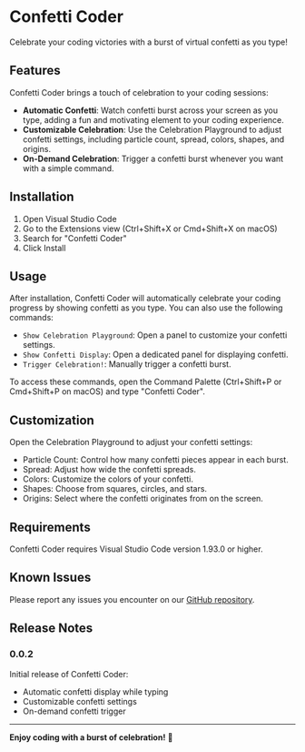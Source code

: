 # Confetti Coder

Celebrate your coding victories with a burst of virtual confetti as you type!

## Features

Confetti Coder brings a touch of celebration to your coding sessions:

- **Automatic Confetti**: Watch confetti burst across your screen as you type, adding a fun and motivating element to your coding experience.
- **Customizable Celebration**: Use the Celebration Playground to adjust confetti settings, including particle count, spread, colors, shapes, and origins.
- **On-Demand Celebration**: Trigger a confetti burst whenever you want with a simple command.

## Installation

1. Open Visual Studio Code
2. Go to the Extensions view (Ctrl+Shift+X or Cmd+Shift+X on macOS)
3. Search for "Confetti Coder"
4. Click Install

## Usage

After installation, Confetti Coder will automatically celebrate your coding progress by showing confetti as you type. You can also use the following commands:

- `Show Celebration Playground`: Open a panel to customize your confetti settings.
- `Show Confetti Display`: Open a dedicated panel for displaying confetti.
- `Trigger Celebration!`: Manually trigger a confetti burst.

To access these commands, open the Command Palette (Ctrl+Shift+P or Cmd+Shift+P on macOS) and type "Confetti Coder".

## Customization

Open the Celebration Playground to adjust your confetti settings:

- Particle Count: Control how many confetti pieces appear in each burst.
- Spread: Adjust how wide the confetti spreads.
- Colors: Customize the colors of your confetti.
- Shapes: Choose from squares, circles, and stars.
- Origins: Select where the confetti originates from on the screen.

## Requirements

Confetti Coder requires Visual Studio Code version 1.93.0 or higher.

## Known Issues

Please report any issues you encounter on our [GitHub repository](https://github.com/yourusername/confetti-coder/issues).

## Release Notes

### 0.0.2

Initial release of Confetti Coder:

- Automatic confetti display while typing
- Customizable confetti settings
- On-demand confetti trigger

---

**Enjoy coding with a burst of celebration!** 🎉

